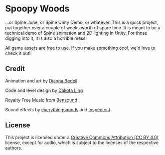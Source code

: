 # Spoopy Woods

...or Spine June, or Spine Unity Demo, or whatever. This is a quick project, put together over a couple of weeks worth of spare time. It is meant to be a technical demo of Spine animation and 2D lighting in Unity. For those digging into it, it is also a horrible mess.

All game assets are free to use. If you make something cool, we'd love to check it out!

## Credit

Animation and art by [Dianna Bedell](http://radjulon.tumblr.com/)

Code and level design by [Dakota Ling](https://github.com/CyanLetter)

Royalty Free Music from [Bensound](http://www.bensound.com/royalty-free-music/track/ofelias-dream)

Sound effects by [everythingsounds](http://freesound.org/people/everythingsounds/sounds/199515/)
and [InspectorJ](http://freesound.org/people/InspectorJ/sounds/352514/)

## License

This project is licensed under a [Creative Commons Attribution (CC BY 4.0)](https://creativecommons.org/licenses/by/4.0/) license, except for audio, which is subject to the licenses of the respective authors.